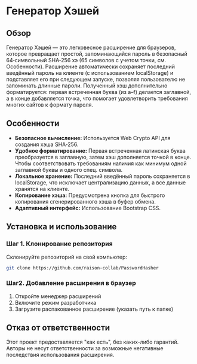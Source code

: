 # Генератор Хэшей

## Обзор

Генератор Хэшей — это легковесное расширение для браузеров, которое превращает простой, запоминающийся пароль в безопасный 64‑символьный SHA‑256 хэ (65 символов с учетом точки, см. Особенности). Расширение автоматически сохраняет последний введённый пароль на клиенте (с использованием localStorage) и подставляет его при следующем запуске, позволяя пользователю не запоминать длинные пароли. Полученный хэш дополнительно форматируется: первая встреченная буква (из a–f) делается заглавной, а в конце добавляется точка, что помогает удовлетворить требования многих сайтов к формату пароля.

## Особенности

- **Безопасное вычисление:** Используется Web Crypto API для создания хэша SHA‑256.
- **Удобное форматирование:** Первая встреченная латинская буква преобразуется в заглавную, затем хэш дополняется точкой в конце. Чтобы соответствовать требованиям наличия как минимум одной заглавной буквы и одного спец. символа.
- **Локальное хранение:** Последний введённый пароль сохраняется в localStorage, что исключает централизацию данных, а все данные хранятся на клиенте.
- **Копирование хэша:** Предусмотрена кнопка для быстрого копирования сгенерированного хэша в буфер обмена.
- **Адаптивный интерфейс:** Использование Bootstrap CSS.

## Установка и использование

### Шаг 1. Клонирование репозитория

Склонируйте репозиторий на свой компьютер:
```bash
git clone https://github.com/raison-collab/PasswordHasher
```

### Шаг2. Добавление расширения в браузер

1. Откройте менеджер расширений
2. Включите режим разработчика
3. Загрузите распакованное расширение (указать путь к папке)


## Отказ от ответственности

Этот проект предоставляется "как есть", без каких-либо гарантий. Авторы не несут ответственности за возможные негативные последствия использования расширения.